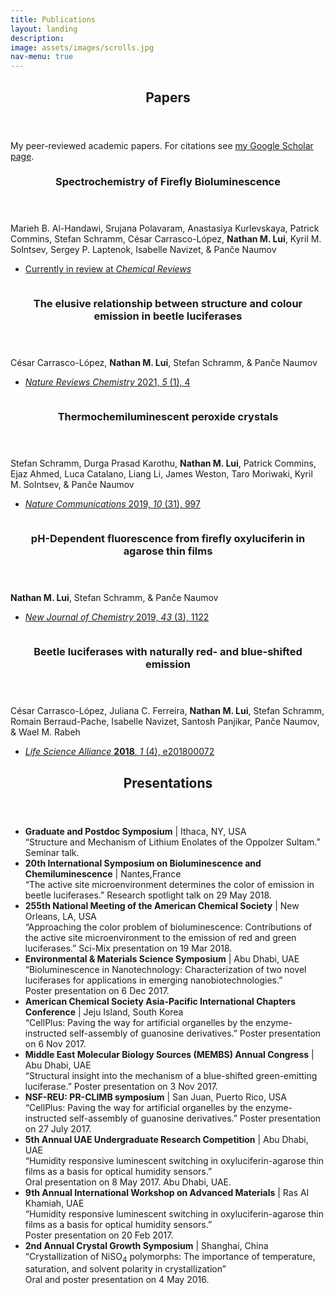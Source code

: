 ```yaml
---
title: Publications
layout: landing
description: 
image: assets/images/scrolls.jpg
nav-menu: true
---
```


<!-- Main -->
<div id="main">

<!-- One -->
<section id="one">
    <div class="inner">
        <header class="major">
            <h2>Papers</h2>
        </header>
        My peer-reviewed academic papers.  For citations see <a href='https://scholar.google.com/citations?user=oTX1IDAAAAAJ&hl=en&oi=ao' target="_blank">my Google Scholar page</a>.
    </div>
</section>

<!-- Two -->
<section id="two" class="spotlights">
    <section>
        <a href="generic.html" target="_blank" class="image">
            <img src="{% link assets/images/stacks.jpg %}" alt="" data-position="center center" />
        </a>
        <div class="content">
            <div class="inner">
                <header class="major">
                    <h3>Spectrochemistry of Firefly Bioluminescence</h3>
                </header>
                <p>Marieh B. Al-Handawi, Srujana Polavaram, Anastasiya Kurlevskaya, Patrick Commins, Stefan Schramm, César Carrasco-López, <b>Nathan M. Lui</b>, Kyril M. Solntsev, Sergey P. Laptenok, Isabelle Navizet, & Panče Naumov  </p>
                <ul class="actions">
                    <li><a href="" target="_blank" class="button"> Currently in review at <em>Chemical Reviews</em> </a></li>
                </ul>
            </div>
        </div>
    </section>
    <section>
        <a href="https://www.nature.com/articles/s41570-020-00238-1" target="_blank" class="image">
            <img src="{% link assets/images/publications/2021_natchemrev_5_1_cover.png %}" alt="" data-position="top center" />
        </a>
        <div class="content">
            <div class="inner">
                <header class="major">
                    <h3>The elusive relationship between structure and colour emission in beetle luciferases</h3>
                </header>
                <p>César Carrasco-López, <b>Nathan M. Lui</b>, Stefan Schramm, & Panče Naumov</p>
                <ul class="actions">
                    <li><a href="https://www.nature.com/articles/s41570-020-00238-1" target="_blank" class="button"><em>Nature Reviews Chemistry</em> 2021, <em>5</em> (1), 4</a></li>
                </ul>
            </div>
        </div>
    </section>
    <section>
        <a href="https://www.nature.com/articles/s41467-019-08816-8" target="_blank" class="image">
            <img src="{% link assets/images/publications/2019_peroxideCrystals.png %}" alt="" data-position="center center" />
        </a>
        <div class="content">
            <div class="inner">
                <header class="major">
                    <h3>Thermochemiluminescent peroxide crystals</h3>
                </header>
                <p>Stefan Schramm, Durga Prasad Karothu, <b>Nathan M. Lui</b>, Patrick Commins, Ejaz Ahmed, Luca Catalano, Liang Li, James Weston, Taro Moriwaki, Kyril M. Solntsev, & Panče Naumov</p>
                <ul class="actions">
                    <li><a href="https://www.nature.com/articles/s41467-019-08816-8" target="_blank" class="button"><em>Nature Communications</em> 2019, <em>10</em> (31), 997</a></li>
                </ul>
            </div>
        </div>
    </section>
    <section>
        <a href="https://pubs.rsc.org/en/content/articlelanding/2019/NJ/C8NJ05469J" target="_blank" class="image">
            <img src="{% link assets/images/publications/2019_thinFilms.png %}"  alt="" data-position="top center" />
        </a>
        <div class="content">
            <div class="inner">
                <header class="major">
                    <h3>pH-Dependent fluorescence from firefly oxyluciferin in agarose thin films</h3>
                </header>
                <p><b>Nathan M. Lui</b>, Stefan Schramm, & Panče Naumov  </p>
                <ul class="actions">
                    <li><a href="https://pubs.rsc.org/en/content/articlelanding/2019/NJ/C8NJ05469J" target="_blank" class="button"><em>New Journal of Chemistry</em> 2019, <em>43</em> (3), 1122</a></li>
                </ul>
            </div>
        </div>
    </section>
    <section>
        <a href="https://www.life-science-alliance.org/content/1/4/e201800072" target="_blank" class="image">
            <img src="{% link assets/images/publications/2018_luciferase.png %}" alt="" data-position="25% 25%" />
        </a>
        <div class="content">
            <div class="inner">
                <header class="major">
                    <h3>Beetle luciferases with naturally red- and blue-shifted emission</h3>
                </header>
                <p>César Carrasco-López, Juliana C. Ferreira, <b>Nathan M. Lui</b>, Stefan Schramm, Romain Berraud-Pache, Isabelle Navizet, Santosh Panjikar, Panče Naumov, & Wael M. Rabeh <br> </p>
                <ul class="actions">
                    <li><a href="https://www.life-science-alliance.org/content/1/4/e201800072" target="_blank" class="button"><em>Life Science Alliance</em> <b>2018</b>, <em>1</em> (4), e201800072</a></li>
                </ul>
            </div>
        </div>
    </section>
</section>

<!-- Three -->
<section id="talks">
    <div class="inner">
        <header class="major">
            <h2>Presentations</h2>
        </header>
        <ul>
            <li><b>Graduate and Postdoc Symposium</b> | Ithaca, NY, USA <br>“Structure and Mechanism of Lithium Enolates of the Oppolzer Sultam.” Seminar talk.</li>
            <li><b>20th International Symposium on Bioluminescence and Chemiluminescence</b> | Nantes,France <br>“The active site microenvironment determines the color of emission in beetle luciferases.” Research spotlight talk on 29 May 2018.</li>
            <li><b>255th National Meeting of the American Chemical Society</b> | New Orleans, LA, USA<br>“Approaching the color problem of bioluminescence: Contributions of the active site microenvironment to the emission of red and green luciferases.” Sci-Mix presentation on 19 Mar 2018.</li>
            <li><b>Environmental & Materials Science Symposium</b> | Abu Dhabi, UAE<br>“Bioluminescence in Nanotechnology: Characterization of two novel luciferases for applications in emerging nanobiotechnologies.” <br>Poster presentation on 6 Dec 2017.</li>
            <li><b>American Chemical Society Asia-Pacific International Chapters Conference</b> | Jeju Island, South Korea<br>“CellPlus: Paving the way for artificial organelles by the enzyme-instructed self-assembly of guanosine derivatives.” Poster presentation on 6 Nov 2017.</li>
            <li><b>Middle East Molecular Biology Sources (MEMBS) Annual Congress</b> | Abu Dhabi, UAE<br>“Structural insight into the mechanism of a blue-shifted green-emitting luciferase.” Poster presentation on 3 Nov 2017.</li>
            <li><b>NSF-REU: PR-CLIMB symposium</b> | San Juan, Puerto Rico, USA <br>“CellPlus: Paving the way for artificial organelles by the enzyme-instructed self-assembly of guanosine derivatives.” Poster presentation on 27 July 2017.</li>
            <li><b>5th Annual UAE Undergraduate Research Competition</b> | Abu Dhabi, UAE <br>“Humidity responsive luminescent switching in oxyluciferin-agarose thin films as a basis for optical humidity sensors.” <br>Oral presentation on 8 May 2017. Abu Dhabi, UAE.</li>
            <li><b>9th Annual International Workshop on Advanced Materials</b> | Ras Al Khamiah, UAE<br>“Humidity responsive luminescent switching in oxyluciferin-agarose thin films as a basis for optical humidity sensors.” <br>Poster presentation on 20 Feb 2017.</li>
            <li><b>2nd Annual Crystal Growth Symposium</b> | Shanghai, China<br>“Crystallization of NiSO<sub>4</sub> polymorphs: The importance of temperature, saturation, and solvent polarity in crystallization” <br>Oral and poster presentation on 4 May 2016.</li>
            <!-- <li>break</li>
            <li>“The active site microenvironment determines the color of emission in beetle luciferases.” Research spotlight talk at the 20th International Symposium on Bioluminescence and Chemiluminescence. 29 May 2018. Nantes, France.</li>
            <li>“Approaching the color problem of bioluminescence: Contributions of the active site microenvironment to the emission of red and green luciferases.” Sci-Mix presentation at the 255th National Meeting of the American Chemical Society. 19 Mar 2018.  New Orleans, LA, USA.</li>
            <li>“Bioluminescence in Nanotechnology: Characterization of two novel luciferases for applications in emerging nanobiotechnologies.” Poster presentation at the 2017 Environmental & Materials Science Symposium. 6 Dec 2017. Abu Dhabi, UAE.</li>
            <li>“CellPlus: Paving the way for artificial organelles by the enzyme-instructed self-assembly of guanosine derivatives.” Poster presentation at the American Chemical Society Asia-Pacific International Chapters Conference. 6 Nov 2017. Jeju Island, South Korea.</li>
            <li>“Structural insight into the mechanism of a blue-shifted green-emitting luciferase.” Poster presentation at the 2017 Middle East Molecular Biology Sources (MEMBS) Annual Congress. 3 Nov 2017. Abu Dhabi, UAE.</li>
            <li>“CellPlus: Paving the way for artificial organelles by the enzyme-instructed self-assembly of guanosine derivatives.” Poster presentation for the NSF-REU: PR-CLIMB symposium at the University of Puerto Rico - Río Piedras. 27 July 2017.  San Juan, Puerto Rico, USA.</li>
            <li>“Humidity responsive luminescent switching in oxyluciferin-agarose thin films as a basis for optical humidity sensors.” Oral presentation at the 5th Annual UAE Undergraduate Research Competition at Abu Dhabi University. 8 May 2017. Abu Dhabi, UAE.</li>
            <li>“Humidity responsive luminescent switching in oxyluciferin-agarose thin films as a basis for optical humidity sensors.” Poster presentation for the 9th Annual International Workshop on Advanced Materials. 20 Feb 2017. Ras Al Khamiah, UAE.</li>
            <li>“Crystallization of NiSO<sub>4</sub> polymorphs: The importance of temperature, saturation, and solvent polarity in crystallization” Oral and poster presentation for the 2nd Annual Crystal Growth Symposium. 4 May 2016. Shanghai, China.</li> -->
        </ul>
    </div>
</section>

</div>
